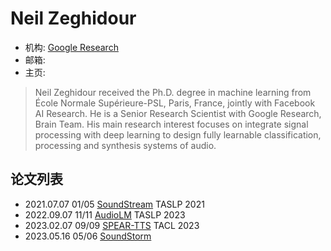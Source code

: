 # Neil Zeghidour

- 机构: [Google Research](../Institutions/Google.md)
- 邮箱:
- 主页:

> Neil Zeghidour received the Ph.D. degree in machine learning from École Normale Supérieure-PSL, Paris, France, jointly with Facebook AI Research. He is a Senior Research Scientist with Google Research, Brain Team. His main research interest focuses on integrate signal processing with deep learning to design fully learnable classification, processing and synthesis systems of audio.

## 论文列表

- 2021.07.07 01/05 [SoundStream](../Models/Speech_Neural_Codec/2021.07.07_SoundStream.md) TASLP 2021
- 2022.09.07 11/11 [AudioLM](../Models/Speech_LLM/2022.09.07_AudioLM.md) TASLP 2023
- 2023.02.07 09/09 [SPEAR-TTS](../Models/Speech_LLM/2023.02.07_SPEAR-TTS.md) TACL 2023
- 2023.05.16 05/06 [SoundStorm](../Models/Speech_LLM/2023.05.16_SoundStorm.md)